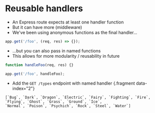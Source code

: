 # Reusable handlers

* An Express route expects at least one handler function
* But it can have more (middleware)
* We've been using anonymous functions as the final handler...

```js {data-span="1:17:32 .highlight"}
app.get('/foo', (req, res) => {});
```

<div class="fragment" data-index="1">

* ...but you can also pass in named functions
* This allows for more modularity / reusability in future

```js {data-span="3:17:25 .highlight"}
function handleFoo(req, res) {}

app.get('/foo', handleFoo);
```

</div>

* Add the `GET /types` endpoint with named handler {.fragment data-index="2"}

```text {.fragment data-index="2"}
[`Bug`, `Dark`, `Dragon`, `Electric`, `Fairy`, `Fighting`, `Fire`, `Flying`, `Ghost`, `Grass`, `Ground`, `Ice`, 
`Normal`, `Poison`, `Psychich`, `Rock`, `Steel`, `Water`]
```
